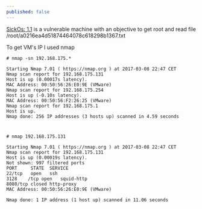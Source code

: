 ```yaml
---
published: false
---
```

[SickOs: 1.1](https://www.vulnhub.com/entry/sickos-11,132/) is a vulnerable machine with an objective to get root and read file /root/a0216ea4d51874464078c618298b1367.txt


To get VM's IP I used nmap
	
    # nmap -sn 192.168.175.*

	Starting Nmap 7.01 ( https://nmap.org ) at 2017-03-08 22:47 CET
	Nmap scan report for 192.168.175.131
	Host is up (0.00017s latency).
	MAC Address: 00:50:56:26:E0:9E (VMware)
	Nmap scan report for 192.168.175.254
	Host is up (-0.10s latency).
	MAC Address: 00:50:56:F2:26:25 (VMware)
	Nmap scan report for 192.168.175.1
	Host is up.
	Nmap done: 256 IP addresses (3 hosts up) scanned in 4.59 seconds
	
#   
    
    # nmap 192.168.175.131
	
	Starting Nmap 7.01 ( https://nmap.org ) at 2017-03-08 22:47 CET
	Nmap scan report for 192.168.175.131
	Host is up (0.00019s latency).
	Not shown: 997 filtered ports
	PORT     STATE  SERVICE
	22/tcp   open   ssh
	3128	/tcp open   squid-http
	8080/tcp closed http-proxy
	MAC Address: 00:50:56:26:E0:9E (VMware)
	
	Nmap done: 1 IP address (1 host up) scanned in 11.06 seconds
